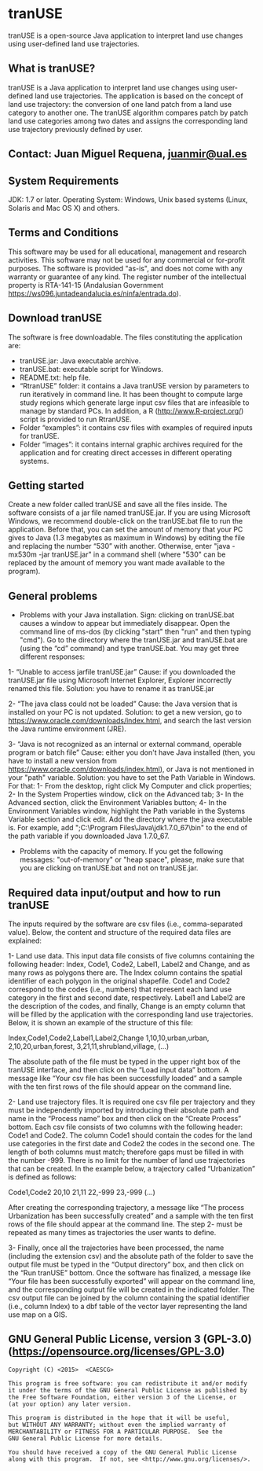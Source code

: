 # tranUSE
tranUSE is a open-source Java application to interpret land use changes using user-defined land use trajectories.

What is tranUSE?
----------------
tranUSE is a Java application to interpret land use changes using user-defined land use trajectories. The application is based on the concept of land use trajectory: the conversion of one land patch from a land use category to another one. The tranUSE algorithm compares patch by patch land use categories among two dates and assigns the corresponding land use trajectory previously defined by user.


Contact: Juan Miguel Requena, juanmir@ual.es
-------


System Requirements
-------------------
JDK: 1.7 or later.
Operating System: Windows, Unix based systems (Linux, Solaris and Mac OS X) and others.


Terms and Conditions
--------------------
This software may be used for all educational, management and research activities.  This software may not be used for any commercial or for-profit purposes.
The software is provided "as-is", and does not come with any warranty or guarantee of any kind. The register number of the intellectual property is RTA-141-15
(Andalusian Government https://ws096.juntadeandalucia.es/ninfa/entrada.do).


Download tranUSE
----------------
The software is free downloadable. The files constituting the application are:

- tranUSE.jar: Java executable archive.
- tranUSE.bat: executable script for Windows.
- README.txt: help file.
- “RtranUSE” folder: it contains a Java tranUSE version by parameters to run iteratively in command line. It has been thought to compute large study regions which generate large input csv files that are infeasible to manage by standard PCs. In addition, a R (http://www.R-project.org/) script is provided to run RtranUSE.
- Folder “examples”: it contains csv files with examples of required inputs for tranUSE.
- Folder “images”: it contains internal graphic archives required for the application and for creating direct accesses in different operating systems.


Getting started
---------------
Create a new folder called tranUSE and save all the files inside.
The software consists of a jar file named tranUSE.jar. 
If you are using Microsoft Windows, we recommend double-click on the tranUSE.bat file to run the application. Before that, you can set the amount of memory that your PC gives to Java (1.3 megabytes as maximum in Windows) by editing the file and replacing the number “530” with another. Otherwise, enter "java -mx530m -jar tranUSE.jar" in a command shell (where "530" can be replaced by the amount of memory you want made available to the program).


General problems
----------------
- Problems with your Java installation.
Sign: clicking on tranUSE.bat causes a window to appear but immediately disappear.
Open the command line of ms-dos (by clicking "start" then "run" and then typing "cmd"). Go to the directory where the tranUSE.jar and tranUSE.bat are (using the “cd” command) and type tranUSE.bat. You may get three different responses:

1- “Unable to access jarfile tranUSE.jar”
Cause: if you downloaded the tranUSE.jar file using Microsoft Internet Explorer, Explorer incorrectly renamed this file. 
Solution: you have to rename it as tranUSE.jar

2- “The java class could not be loaded”
Cause: the Java version that is installed on your PC is not updated.
Solution: to get a new version, go to https://www.oracle.com/downloads/index.html, and search the last version the Java runtime environment (JRE).

3- “Java is not recognized as an internal or external command, operable program or batch file”
Cause: either you don't have Java installed (then, you have to install a new version from https://www.oracle.com/downloads/index.html), or Java is not mentioned in your "path" variable.
Solution: you have to set the Path Variable in Windows. For that: 1- From the desktop, right click My Computer and click properties; 2- In the System Properties window, click on the
Advanced tab; 3- In the Advanced section, click the Environment Variables button; 4- In the Environment Variables window, highlight the Path variable in the Systems Variable section and
click edit.  Add the directory where the java executable is. For example, add ";C:\Program Files\Java\jdk1.7.0_67\bin" to the end of the path variable if you downloaded Java 1.7.0_67.

- Problems with the capacity of memory. If you get the following messages: "out-of-memory" or "heap space", please, make sure that you are clicking on tranUSE.bat and not on tranUSE.jar.


Required data input/output and how to run tranUSE
-------------------------------------------------
The inputs required by the software are csv files (i.e., comma-separated value). Below, the content and structure of the required data files are explained:

1- Land use data. This input data file consists of five columns containing the following header: Index, Code1, Code2, Label1, Label2 and Change, and as many rows as polygons there are. The Index column contains the spatial identifier of each polygon in the original shapefile. Code1 and Code2 correspond to the codes (i.e., numbers) that represent each land use category in the first and second date, respectively. Label1 and Label2 are the description of the codes, and finally, Change is an empty column that will be filled by the application with the corresponding land use trajectories. Below, it is shown an example of the structure of this file:

Index,Code1,Code2,Label1,Label2,Change
1,10,10,urban,urban,
2,10,20,urban,forest,
3,21,11,shrubland,village,
(...)

The absolute path of the file must be typed in the upper right box of the tranUSE interface, and then click on the “Load input data” bottom. A message like “Your csv file has been successfully loaded” and a sample with the ten first rows of the file should appear on the command line.

2- Land use trajectory files. It is required one csv file per trajectory and they must be independently imported by introducing their absolute path and name in the “Process name” box and then click on the “Create Process” bottom. Each csv file consists of two columns with the following header: Code1 and Code2. The column Code1 should contain the codes for the land use categories in the first date and Code2 the codes in the second one. The length of both columns must match; therefore gaps must be filled in with the number -999. There is no limit for the number of land use trajectories that can be created. In the example below, a trajectory called “Urbanization” is defined as follows:

Code1,Code2
20,10
21,11
22,-999
23,-999
(…)

After creating the corresponding trajectory, a message like “The process Urbanization has been successfully created” and a sample with the ten first rows of the file should appear at the command line. The step 2- must be repeated as many times as trajectories the user wants to define.

3- Finally, once all the trajectories have been processed, the name (including the extension csv) and the absolute path of the folder to save the output file must be typed in the “Output directory” box, and then click on the “Run tranUSE” bottom. Once the software has finalized, a message like “Your file has been successfully exported” will appear on the command line, and the corresponding output file will be created in the indicated folder. The csv output file can be joined by the column containing the spatial identifier (i.e., column Index) to a dbf table of the vector layer representing the land use map on a GIS.


GNU General Public License, version 3 (GPL-3.0) (https://opensource.org/licenses/GPL-3.0)
-----------------------------------------------

    Copyright (C) <2015>  <CAESCG>

    This program is free software: you can redistribute it and/or modify
    it under the terms of the GNU General Public License as published by
    the Free Software Foundation, either version 3 of the License, or
    (at your option) any later version.

    This program is distributed in the hope that it will be useful,
    but WITHOUT ANY WARRANTY; without even the implied warranty of
    MERCHANTABILITY or FITNESS FOR A PARTICULAR PURPOSE.  See the
    GNU General Public License for more details.

    You should have received a copy of the GNU General Public License
    along with this program.  If not, see <http://www.gnu.org/licenses/>.
